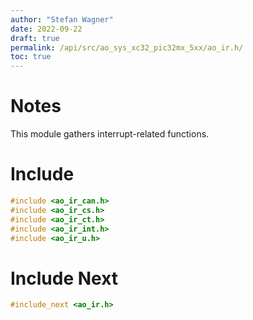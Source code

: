 ```yaml
---
author: "Stefan Wagner"
date: 2022-09-22
draft: true
permalink: /api/src/ao_sys_xc32_pic32mx_5xx/ao_ir.h/
toc: true
---
```


# Notes

This module gathers interrupt-related functions.

# Include

```c
#include <ao_ir_can.h>
#include <ao_ir_cs.h>
#include <ao_ir_ct.h>
#include <ao_ir_int.h>
#include <ao_ir_u.h>
```

# Include Next

```c
#include_next <ao_ir.h>
```
